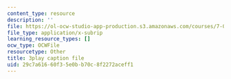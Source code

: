 ```yaml
---
content_type: resource
description: ''
file: https://ol-ocw-studio-app-production.s3.amazonaws.com/courses/7-016-introductory-biology-fall-2018/29c7a61660f35e0bb70c8f2272aceff1_s1MoBTEcVYY.vtt
file_type: application/x-subrip
learning_resource_types: []
ocw_type: OCWFile
resourcetype: Other
title: 3play caption file
uid: 29c7a616-60f3-5e0b-b70c-8f2272aceff1
---
```

